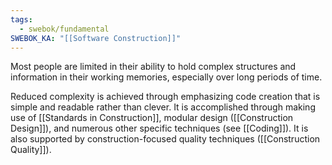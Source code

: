 ```yaml
---
tags:
  - swebok/fundamental
SWEBOK_KA: "[[Software Construction]]"
---
```

Most people are limited in their ability to hold complex structures and information in their working memories, especially over long periods of time.

Reduced complexity is achieved through emphasizing code creation that is simple and readable rather than clever. It is accomplished through making use of [[Standards in Construction]], modular design ([[Construction Design]]), and numerous other specific techniques (see [[Coding]]). It is also supported by construction-focused quality techniques ([[Construction Quality]]).